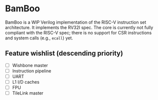 # BamBoo
BamBoo is a WIP Verilog implementation of the RISC-V instruction set architecture. It implements the RV32I spec. The core is currently not fully compliant with the RISC-V spec; there is no support for CSR instructions and system calls (e.g., `ecall`) yet.

## Feature wishlist (descending priority)

- [ ] Wishbone master
- [ ] Instruction pipeline
- [ ] UART
- [ ] L1 I/D caches
- [ ] FPU
- [ ] TileLink master
